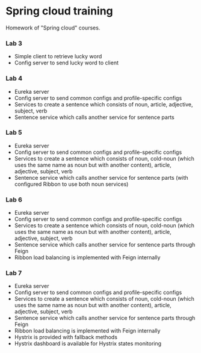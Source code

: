 # Spring cloud training
Homework of "Spring cloud" courses.

### Lab 3
* Simple client to retrieve lucky word
* Config server to send lucky word to client

### Lab 4 
* Eureka server
* Config server to send common configs and profile-specific configs
* Services to create a sentence which consists of noun, article, adjective, subject, verb
* Sentence service which calls another service for sentence parts

### Lab 5
* Eureka server
* Config server to send common configs and profile-specific configs
* Services to create a sentence which consists of noun, cold-noun (which uses the same name as noun but with another content), article, adjective, subject, verb
* Sentence service which calls another service for sentence parts (with configured Ribbon to use both noun services)

### Lab 6
* Eureka server
* Config server to send common configs and profile-specific configs
* Services to create a sentence which consists of noun, cold-noun (which uses the same name as noun but with another content), article, adjective, subject, verb
* Sentence service which calls another service for sentence parts through Feign
* Ribbon load balancing is implemented with Feign internally

### Lab 7
* Eureka server
* Config server to send common configs and profile-specific configs
* Services to create a sentence which consists of noun, cold-noun (which uses the same name as noun but with another content), article, adjective, subject, verb
* Sentence service which calls another service for sentence parts through Feign
* Ribbon load balancing is implemented with Feign internally
* Hystrix is provided with fallback methods 
* Hystrix dashboard is available for Hystrix states monitoring
